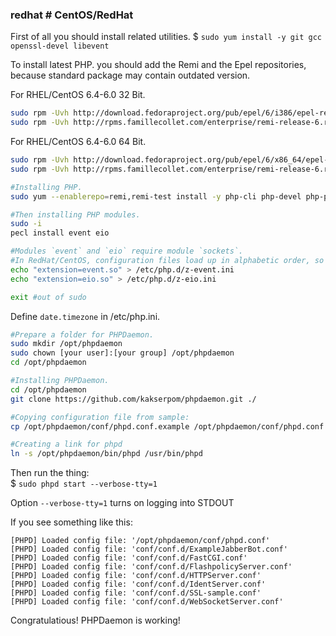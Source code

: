 ### redhat # CentOS/RedHat

First of all you should install related utilities.
$&nbsp;`sudo yum install -y git gcc openssl-devel libevent`

To install latest PHP. you should add the Remi and the Epel repositories, because standard package may contain outdated version.

For RHEL/CentOS 6.4-6.0 32 Bit.  
```bash
sudo rpm -Uvh http://download.fedoraproject.org/pub/epel/6/i386/epel-release-6-8.noarch.rpm
sudo rpm -Uvh http://rpms.famillecollet.com/enterprise/remi-release-6.rpm
```

For RHEL/CentOS 6.4-6.0 64 Bit.  
```bash
sudo rpm -Uvh http://download.fedoraproject.org/pub/epel/6/x86_64/epel-release-6-8.noarch.rpm
sudo rpm -Uvh http://rpms.famillecollet.com/enterprise/remi-release-6.rpm
```

```bash
#Installing PHP.
sudo yum --enablerepo=remi,remi-test install -y php-cli php-devel php-pear php-process

#Then installing PHP modules.
sudo -i
pecl install event eio

#Modules `event` and `eio` require module `sockets`.
#In RedHat/CentOS, configuration files load up in alphabetic order, so name them `z-event.ini` and `z-eio.ini` accordingly.  
echo "extension=event.so" > /etc/php.d/z-event.ini
echo "extension=eio.so" > /etc/php.d/z-eio.ini

exit #out of sudo
```

Define `date.timezone` in /etc/php.ini.

```bash
#Prepare a folder for PHPDaemon.
sudo mkdir /opt/phpdaemon
sudo chown [your user]:[your group] /opt/phpdaemon
cd /opt/phpdaemon

#Installing PHPDaemon.  
cd /opt/phpdaemon
git clone https://github.com/kakserpom/phpdaemon.git ./

#Copying configuration file from sample:
cp /opt/phpdaemon/conf/phpd.conf.example /opt/phpdaemon/conf/phpd.conf

#Creating a link for phpd
ln -s /opt/phpdaemon/bin/phpd /usr/bin/phpd
```

Then run the thing:  
$&nbsp;`sudo phpd start --verbose-tty=1`

Option `--verbose-tty=1` turns on logging into STDOUT

If you see something like this:

	[PHPD] Loaded config file: '/opt/phpdaemon/conf/phpd.conf'
	[PHPD] Loaded config file: 'conf/conf.d/ExampleJabberBot.conf'
	[PHPD] Loaded config file: 'conf/conf.d/FastCGI.conf'
	[PHPD] Loaded config file: 'conf/conf.d/FlashpolicyServer.conf'
	[PHPD] Loaded config file: 'conf/conf.d/HTTPServer.conf'
	[PHPD] Loaded config file: 'conf/conf.d/IdentServer.conf'
	[PHPD] Loaded config file: 'conf/conf.d/SSL-sample.conf'
	[PHPD] Loaded config file: 'conf/conf.d/WebSocketServer.conf'

Congratulatious! PHPDaemon is working!
